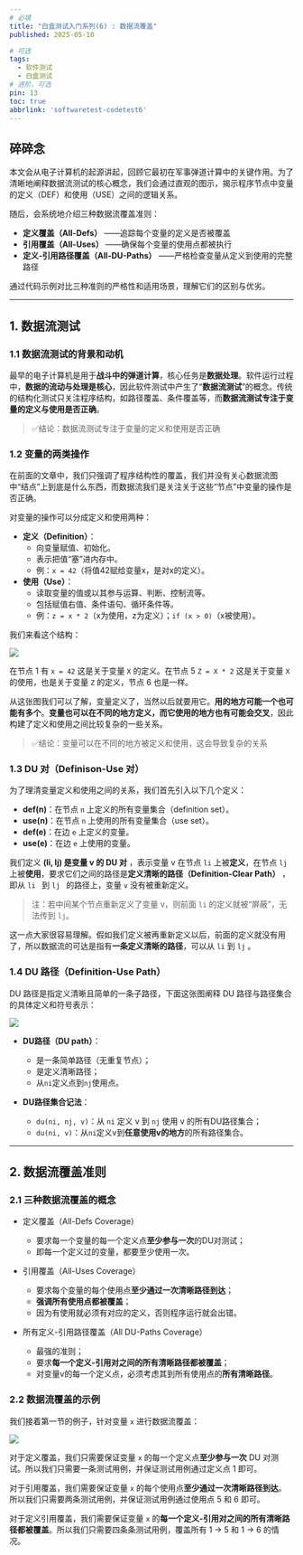 ```yaml
---
# 必填
title: "白盒测试入门系列(6) : 数据流覆盖"
published: 2025-05-10

# 可选
tags:
  - 软件测试
  - 白盒测试
# 进阶，可选
pin: 13
toc: true
abbrlink: 'softwaretest-codetest6'
---
```


## 碎碎念

本文会从电子计算机的起源讲起，回顾它最初在军事弹道计算中的关键作用。为了清晰地阐释数据流测试的核心概念，我们会通过直观的图示，揭示程序节点中变量的定义（DEF）和使用（USE）之间的逻辑关系。  

随后，会系统地介绍三种数据流覆盖准则：  

- **定义覆盖（All-Defs）** ——追踪每个变量的定义是否被覆盖  
- **引用覆盖（All-Uses）** ——确保每个变量的使用点都被执行  
- **定义-引用路径覆盖（All-DU-Paths）** ——严格检查变量从定义到使用的完整路径  

通过代码示例对比三种准则的严格性和适用场景，理解它们的区别与优劣。

---
## 1. 数据流测试

### 1.1 数据流测试的背景和动机

最早的电子计算机是用于**战斗中的弹道计算**，核心任务是**数据处理**。软件运行过程中，**数据的流动与处理是核心**，因此软件测试中产生了“**数据流测试**”的概念。传统的结构化测试只关注程序结构，如路径覆盖、条件覆盖等，而**数据流测试专注于变量的定义与使用是否正确**。

> ✅结论：数据流测试专注于变量的定义和使用是否正确

### 1.2 变量的两类操作

在前面的文章中，我们只强调了程序结构性的覆盖，我们并没有关心数据流图中“结点”上到底是什么东西，而数据流我们是关注关于这些“节点”中变量的操作是否正确。

对变量的操作可以分成定义和使用两种：

- **定义（Definition）**：
    - 向变量赋值、初始化。
    - 表示把值“塞”进内存中。
    - 例：`x = 42`（将值42赋给变量x，是对x的定义）。
- **使用（Use）**：
    - 读取变量的值或以其参与运算、判断、控制流等。
    - 包括赋值右值、条件语句、循环条件等。
    - 例：`z = x * 2`（x为使用，z为定义）；`if (x > 0)`（x被使用）。

我们来看这个结构：

![](https://cdn.ethanzhou.cn/i/2025/05/10/681f29db2f8f6.png)

在节点 1 有 `x = 42` 这是关于变量 `X` 的定义。在节点 5 `Z = X * 2` 这是关于变量 `X` 的使用，也是关于变量 `Z` 的定义，节点 6 也是一样。

从这张图我们可以了解，变量定义了，当然以后就要用它。**用的地方可能一个也可能有多个**。**变量也可以在不同的地方定义，而它使用的地方也有可能会交叉**，因此构建了定义和使用之间比较复杂的一些关系。

> ✅结论：变量可以在不同的地方被定义和使用，这会导致复杂的关系

### 1.3 DU 对（Definison-Use 对）

为了理清变量定义和使用之间的关系，我们首先引入以下几个定义：

- **def(n)**：在节点 `n` 上定义的所有变量集合（definition set）。
- **use(n)**：在节点 `n` 上使用的所有变量集合（use set）。
- **def(e)**：在边 `e` 上定义的变量。
- **use(e)**：在边 `e` 上使用的变量。

我们定义 **(li, lj) 是变量 v 的 DU 对** ，表示变量 v 在节点 `li` 上被**定义**，在节点 `lj` 上被**使用**，要求它们之间的路径是**定义清晰的路径（Definition-Clear Path）** ，即从 `li ` 到 `lj ` 的路径上，变量 ` v ` 没有被重新定义。

> 注：若中间某个节点重新定义了变量 v，则前面 `li` 的定义就被“屏蔽”，无法传到 `lj`。

这一点大家很容易理解。假如我们定义被再重新定义以后，前面的定义就没有用了，所以数据流的可达是指有**一条定义清晰的路径**，可以从 `li` 到 `lj` 。

### 1.4 DU 路径（Definition-Use Path）

DU 路径是指定义清晰且简单的一条子路径，下面这张图阐释 DU 路径与路径集合的具体定义和符号表示：

![](https://cdn.ethanzhou.cn/i/2025/05/10/681f2bc6aaac3.png)

- **DU路径（DU path）**：
    - 是一条简单路径（无重复节点）；
    - 是定义清晰路径；
    - 从`ni`定义点到`nj`使用点。
    
- **DU路径集合记法**：
    - `du(ni, nj, v)`：从 `ni` 定义 v 到 `nj` 使用 v 的所有DU路径集合；
    - `du(ni, v)`：从`ni`定义v到**任意使用v的地方**的所有路径集合。

---
## 2. 数据流覆盖准则

### 2.1 三种数据流覆盖的概念

- 定义覆盖（All-Defs Coverage）
	- 要求每一个变量的每一个定义点**至少参与一次**的DU对测试；
	- 即每一个定义过的变量，都要至少使用一次。

- 引用覆盖（All-Uses Coverage）
	- 要求每个变量的每个使用点**至少通过一次清晰路径到达**；
	- **强调所有使用点都被覆盖**；
	- 因为有使用就必须有对应的定义，否则程序运行就会出错。

- 所有定义-引用路径覆盖（All DU-Paths Coverage）
	- 最强的准则；
	- 要求**每一个定义-引用对之间的所有清晰路径都被覆盖**；
	- 对变量v的每一个定义点，必须考虑其到所有使用点的**所有清晰路径**。

### 2.2 数据流覆盖的示例

我们接着第一节的例子，针对变量 `x` 进行数据流覆盖：

![](https://cdn.ethanzhou.cn/i/2025/05/10/681f2e8fe51e7.png)

对于定义覆盖，我们只需要保证变量 `x` 的每一个定义点**至少参与一次** DU 对测试。所以我们只需要一条测试用例，并保证测试用例通过定义点 1 即可。

对于引用覆盖，我们需要保证变量 `x` 的每个使用点**至少通过一次清晰路径到达**。所以我们只需要两条测试用例，并保证测试用例通过使用点 5 和 6 即可。

对于定义引用覆盖，我们需要保证变量 `x` 的**每一个定义-引用对之间的所有清晰路径都被覆盖**。所以我们只需要四条条测试用例，覆盖所有 1 → 5 和 1 → 6 的情况。

